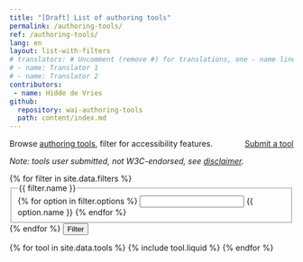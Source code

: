```yaml
---
title: "[Draft] List of authoring tools"
permalink: /authoring-tools/
ref: /authoring-tools/
lang: en
layout: list-with-filters
# translators: # Uncomment (remove #) for translations, one - name line per translator.
# - name: Translator 1
# - name: Translator 2
contributors:
 - name: Hidde de Vries
github:
  repository: wai-authoring-tools
  path: content/index.md
---
```


<style> 
{% include css/styles.css %}
</style>

<div class="header-sup">
  <a class="button button-more" href="submit-a-tool" style="float: right"><span>Submit a tool</span></a>
  <p>Browse <a href="https://www.w3.org/WAI/standards-guidelines/atag">authoring tools</a>, filter for accessibility features.</p>
  <p><em>Note: tools user submitted, not W3C-endorsed, see <a href="#disclaimer">disclaimer</a>.</em></p>
</div>

<div id="app" class="tools">
  <form class="tools-filters" data-filter-form action="https://hiddedevries.nl/test-api/" method="POST">
    {% for filter in site.data.filters %}
    <fieldset id="{{ filter.id }}">
      <legend>{{ filter.name }}</legend>
      {% for option in filter.options %}
      <input type="{{ filter.type }}" id="filter-{{ option.id }}" name="{{ option.id }}">
      <label for="filter-{{ option.id }}">{{ option.name }}</label>
      {% endfor %}
    </fieldset>
    {% endfor %}
    <button>Filter</button> 
  </form>
  <div class="tools-tools">
    <div role="alert">
      <p class="status status-busy" hidden>Loading tools…</p>
      <p class="status status-failure" hidden>something went wrong…</p>
    </div>
    <div id="tools-list">
    {% for tool in site.data.tools %}
      {% include tool.liquid %}
    {% endfor %}
    </div>
  </div>
</div>

<script>
{% include js/tools.js %}
</script>

